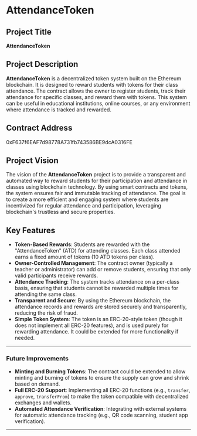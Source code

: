 # AttendanceToken

## Project Title
**AttendanceToken**

## Project Description
**AttendanceToken** is a decentralized token system built on the Ethereum blockchain. It is designed to reward students with tokens for their class attendance. The contract allows the owner to register students, track their attendance for specific classes, and reward them with tokens. This system can be useful in educational institutions, online courses, or any environment where attendance is tracked and rewarded.

## Contract Address
0xF637f6EAF7d98778A731fb743586BE9dcA0316FE

## Project Vision
The vision of the **AttendanceToken** project is to provide a transparent and automated way to reward students for their participation and attendance in classes using blockchain technology. By using smart contracts and tokens, the system ensures fair and immutable tracking of attendance. The goal is to create a more efficient and engaging system where students are incentivized for regular attendance and participation, leveraging blockchain's trustless and secure properties.

## Key Features
- **Token-Based Rewards**: Students are rewarded with the "AttendanceToken" (ATD) for attending classes. Each class attended earns a fixed amount of tokens (10 ATD tokens per class).
- **Owner-Controlled Management**: The contract owner (typically a teacher or administrator) can add or remove students, ensuring that only valid participants receive rewards.
- **Attendance Tracking**: The system tracks attendance on a per-class basis, ensuring that students cannot be rewarded multiple times for attending the same class.
- **Transparent and Secure**: By using the Ethereum blockchain, the attendance records and rewards are stored securely and transparently, reducing the risk of fraud.
- **Simple Token System**: The token is an ERC-20-style token (though it does not implement all ERC-20 features), and is used purely for rewarding attendance. It could be extended for more functionality if needed.

---

### Future Improvements

- **Minting and Burning Tokens**: The contract could be extended to allow minting and burning of tokens to ensure the supply can grow and shrink based on demand.
- **Full ERC-20 Support**: Implementing all ERC-20 functions (e.g., `transfer`, `approve`, `transferFrom`) to make the token compatible with decentralized exchanges and wallets.
- **Automated Attendance Verification**: Integrating with external systems for automatic attendance tracking (e.g., QR code scanning, student app verification).

---
